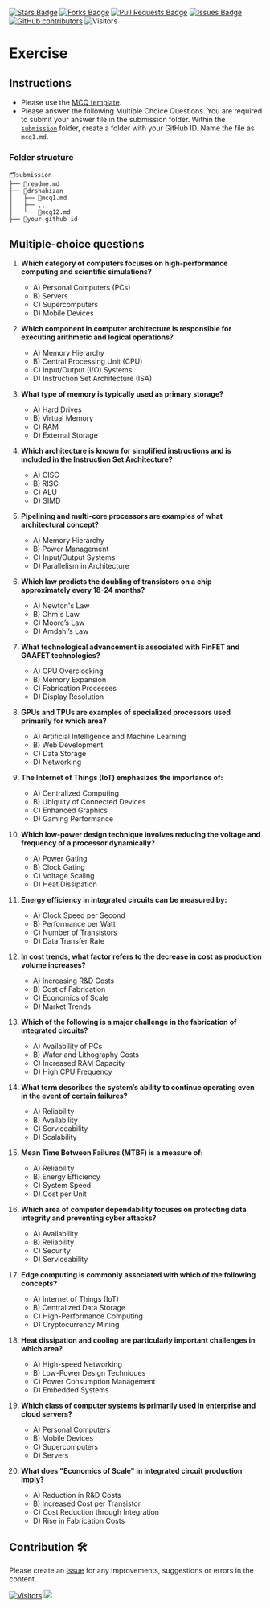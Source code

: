 <a href="https://github.com/drshahizan/computer-system/stargazers"><img src="https://img.shields.io/github/stars/drshahizan/computer-system" alt="Stars Badge"/></a>
<a href="https://github.com/drshahizan/computer-system/network/members"><img src="https://img.shields.io/github/forks/drshahizan/computer-system" alt="Forks Badge"/></a>
<a href="https://github.com/drshahizan/computer-system/pulls"><img src="https://img.shields.io/github/issues-pr/drshahizan/computer-system" alt="Pull Requests Badge"/></a>
<a href="https://github.com/drshahizan/computer-system"><img src="https://img.shields.io/github/issues/drshahizan/computer-system" alt="Issues Badge"/></a>
<a href="https://github.com/drshahizan/computer-system/graphs/contributors"><img alt="GitHub contributors" src="https://img.shields.io/github/contributors/drshahizan/computer-system?color=2b9348"></a>
![Visitors](https://api.visitorbadge.io/api/visitors?path=https%3A%2F%2Fgithub.com%2Fdrshahizan%2Fcomputer-system&labelColor=%23d9e3f0&countColor=%23697689&style=flat)

# Exercise

## Instructions
- Please use the [MCQ template](mcq_template.md).
- Please answer the following Multiple Choice Questions. You are required to submit your answer file in the submission folder. Within the [`submission`](submission/) folder, create a folder with your GitHub ID. Name the file as `mcq1.md`.

### Folder structure

```
🗂️submission
├── 📄readme.md
├── 📁drshahizan
│   ├── 📄mcq1.md
│   ├── ...
│   └── 📄mcq12.md
├── 📁your github id
```
## Multiple-choice questions

1. **Which category of computers focuses on high-performance computing and scientific simulations?**
   - A) Personal Computers (PCs)
   - B) Servers
   - C) Supercomputers
   - D) Mobile Devices

2. **Which component in computer architecture is responsible for executing arithmetic and logical operations?**
   - A) Memory Hierarchy
   - B) Central Processing Unit (CPU)
   - C) Input/Output (I/O) Systems
   - D) Instruction Set Architecture (ISA)

3. **What type of memory is typically used as primary storage?**
   - A) Hard Drives
   - B) Virtual Memory
   - C) RAM
   - D) External Storage

4. **Which architecture is known for simplified instructions and is included in the Instruction Set Architecture?**
   - A) CISC
   - B) RISC
   - C) ALU
   - D) SIMD

5. **Pipelining and multi-core processors are examples of what architectural concept?**
   - A) Memory Hierarchy
   - B) Power Management
   - C) Input/Output Systems
   - D) Parallelism in Architecture

6. **Which law predicts the doubling of transistors on a chip approximately every 18-24 months?**
   - A) Newton's Law
   - B) Ohm's Law
   - C) Moore’s Law
   - D) Amdahl’s Law

7. **What technological advancement is associated with FinFET and GAAFET technologies?**
   - A) CPU Overclocking
   - B) Memory Expansion
   - C) Fabrication Processes
   - D) Display Resolution

8. **GPUs and TPUs are examples of specialized processors used primarily for which area?**
   - A) Artificial Intelligence and Machine Learning
   - B) Web Development
   - C) Data Storage
   - D) Networking

9. **The Internet of Things (IoT) emphasizes the importance of:**
   - A) Centralized Computing
   - B) Ubiquity of Connected Devices
   - C) Enhanced Graphics
   - D) Gaming Performance

10. **Which low-power design technique involves reducing the voltage and frequency of a processor dynamically?**
    - A) Power Gating
    - B) Clock Gating
    - C) Voltage Scaling
    - D) Heat Dissipation

11. **Energy efficiency in integrated circuits can be measured by:**
    - A) Clock Speed per Second
    - B) Performance per Watt
    - C) Number of Transistors
    - D) Data Transfer Rate

12. **In cost trends, what factor refers to the decrease in cost as production volume increases?**
    - A) Increasing R&D Costs
    - B) Cost of Fabrication
    - C) Economics of Scale
    - D) Market Trends

13. **Which of the following is a major challenge in the fabrication of integrated circuits?**
    - A) Availability of PCs
    - B) Wafer and Lithography Costs
    - C) Increased RAM Capacity
    - D) High CPU Frequency

14. **What term describes the system’s ability to continue operating even in the event of certain failures?**
    - A) Reliability
    - B) Availability
    - C) Serviceability
    - D) Scalability

15. **Mean Time Between Failures (MTBF) is a measure of:**
    - A) Reliability
    - B) Energy Efficiency
    - C) System Speed
    - D) Cost per Unit

16. **Which area of computer dependability focuses on protecting data integrity and preventing cyber attacks?**
    - A) Availability
    - B) Reliability
    - C) Security
    - D) Serviceability

17. **Edge computing is commonly associated with which of the following concepts?**
    - A) Internet of Things (IoT)
    - B) Centralized Data Storage
    - C) High-Performance Computing
    - D) Cryptocurrency Mining

18. **Heat dissipation and cooling are particularly important challenges in which area?**
    - A) High-speed Networking
    - B) Low-Power Design Techniques
    - C) Power Consumption Management
    - D) Embedded Systems

19. **Which class of computer systems is primarily used in enterprise and cloud servers?**
    - A) Personal Computers
    - B) Mobile Devices
    - C) Supercomputers
    - D) Servers

20. **What does "Economics of Scale" in integrated circuit production imply?**
    - A) Reduction in R&D Costs
    - B) Increased Cost per Transistor
    - C) Cost Reduction through Integration
    - D) Rise in Fabrication Costs

## Contribution 🛠️
Please create an [Issue](https://github.com/drshahizan/computer-system/issues) for any improvements, suggestions or errors in the content.

[![Visitors](https://api.visitorbadge.io/api/visitors?path=https%3A%2F%2Fgithub.com%2Fdrshahizan&labelColor=%23697689&countColor=%23555555&style=plastic)](https://visitorbadge.io/status?path=https%3A%2F%2Fgithub.com%2Fdrshahizan)
![](https://hit.yhype.me/github/profile?user_id=81284918)



